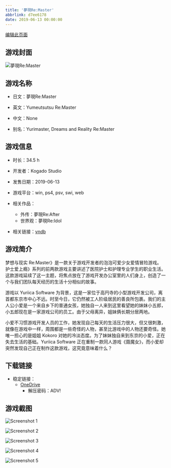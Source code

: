 ```yaml
---
title: '夢現Re:Master'
abbrlink: d7ee6178
date: 2019-06-13 00:00:00
---
```

[编辑此页面](https://github.com/ACG-3/ADV3-source/blob/main/source/_posts/games/%E5%A4%A2%E7%8F%BEReMaster.md)

## 游戏封面

![夢現Re:Master](https://pan.timero.xyz/onedrive/img_lib_001/%E5%A4%A2%E7%8F%BEReMaster_cover.avif)


## 游戏名称

- 日文：夢現Re:Master
- 英文：Yumeutsutsu Re:Master
- 中文：None

- 别名：Yurimaster, Dreams and Reality Re:Master


## 游戏信息

- 时长：34.5 h
- 开发者：Kogado Studio
- 发售日期：2019-06-13
- 游戏平台：win, ps4, psv, swi, web
- 相关作品：
   - 外传：夢現Re:After
   - 世界观：夢現Re:Idol

- 相关链接：[vndb](https://vndb.org/v24328)


## 游戏简介

梦想与现实 Re:Master》是一款关于游戏开发者的泡泡可爱少女爱情冒险游戏。护士爱上瘾》系列的前两款游戏主要讲述了医院护士和护理专业学生的职业生活。这款游戏延续了这一主题，将焦点放在了游戏开发办公室里的人们身上，创造了一个与我们团队每天经历的生活十分相似的故事。

游戏以 Yuriica Software 为背景，这是一家位于高円寺的小型游戏开发公司，离首都东京市中心不远。时至今日，它仍然被工人阶级居民的善良所包裹。我们的主人公小爱是一个来自乡下的普通女孩，她独自一人来到这里看望她的妹妹小五郎，小五郎现在是一家游戏公司的员工。由于父母离异，姐妹俩长期分居两地。

小爱不习惯游戏开发人员的工作，她发现自己每天的生活压力很大，但又很刺激，就像在游戏中一样，周围都是一些奇怪的人物，甚至比游戏中的人物还要奇怪。她唯一担心的是姐姐 Kokoro 对她的冷淡态度。为了妹妹独自来到东京的小爱，正在失去生活的基础。Yuriica Software 正在重制一款同人游戏《聂魔女》，而小爱却突然发现自己正在制作这款游戏，这究竟意味着什么？




## 下载链接

- 稳定链接：
    - [OneDrive](https://pan.timero.xyz/onedrive/adv_lib_001/%E5%A4%A2%E7%8F%BEReMaster)
        - 解压密码：ADV!



## 游戏截图


![Screenshot 1](https://pan.timero.xyz/onedrive/img_lib_001/%E5%A4%A2%E7%8F%BEReMaster_Screenshot_1.avif)

![Screenshot 2](https://pan.timero.xyz/onedrive/img_lib_001/%E5%A4%A2%E7%8F%BEReMaster_Screenshot_2.avif)

![Screenshot 3](https://pan.timero.xyz/onedrive/img_lib_001/%E5%A4%A2%E7%8F%BEReMaster_Screenshot_3.avif)

![Screenshot 4](https://pan.timero.xyz/onedrive/img_lib_001/%E5%A4%A2%E7%8F%BEReMaster_Screenshot_4.avif)

![Screenshot 5](https://pan.timero.xyz/onedrive/img_lib_001/%E5%A4%A2%E7%8F%BEReMaster_Screenshot_5.avif)

